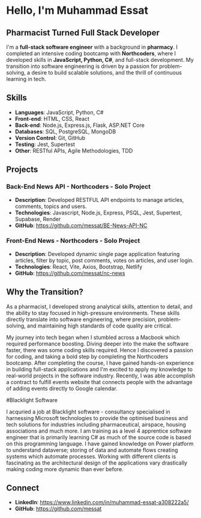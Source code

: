 # Hello, I'm Muhammad Essat 

## Pharmacist Turned Full Stack Developer 

I'm a **full-stack software engineer** with a background in **pharmacy**. I completed an intensive coding bootcamp with **Northcoders**, where I developed skills in **JavaScript, Python, C#**, and full-stack development. My transition into software engineering is driven by a passion for problem-solving, a desire to build scalable solutions, and the thrill of continuous learning in tech.

## Skills 
- **Languages**: JavaScript, Python, C#
- **Front-end**: HTML, CSS, React
- **Back-end**: Node.js, Express.js, Flask, ASP.NET Core
- **Databases**: SQL, PostgreSQL, MongoDB
- **Version Control**: Git, GitHub
- **Testing**: Jest, Supertest
- **Other**: RESTful APIs, Agile Methodologies, TDD

## Projects 

### Back-End News API - Northcoders - Solo Project
- **Description**: Developed RESTFUL API endpoints to manage articles, comments, topics and users.
- **Technologies**: Javascript, Node.js, Express, PSQL, Jest, Supertest, Supabase, Render
- **GitHub**: https://github.com/messat/BE-News-API-NC

### Front-End News - Northcoders - Solo Project
- **Description**: Developed dynamic single page application featuring articles, filter by topic, post comments, votes on articles, and user login. 
- **Technologies**: React, Vite, Axios, Bootstrap, Netlify
- **GitHub**: https://github.com/messat/nc-news

## Why the Transition? 

As a pharmacist, I developed strong analytical skills, attention to detail, and the ability to stay focused in high-pressure environments. These skills directly translate into software engineering, where precision, problem-solving, and maintaining high standards of code quality are critical.

My journey into tech began when I stumbled across a Macbook which required performance boosting. Diving deeper into the make the software faster, there was some coding skills required. Hence I discovered a passion for coding, and taking a bold step by completing the Northcoders bootcamp. After completing the course, I have gained hands-on experience in building full-stack applications and I'm excited to apply my knowledge to real-world projects in the software industry.
Recently, I was able accomplish a contract to fulfill events website that connects people with the advantage of adding events directly to Google calendar. 

#Blacklight Software

I acquried a job at Blacklight software - consultancy specialised in harnessing Microsoft technologies to provide the optimised business and tech solutions for industries including pharmaceutical, airspace, housing associations and much more. I am training as a level 4 apprentice software engineer that is primarily learning C# as much of the source code is based on this programming language. I have gained knowledge on Power platform to understand dataverse; storing of data and automate flows creating systems which automate processes. Working with different clients is fascinating as the architectural design of the applications vary drastically making coding more dynamic than ever before.

## Connect

- **LinkedIn**: https://www.linkedin.com/in/muhammad-essat-a308222a5/
- **GitHub**: https://github.com/messat
